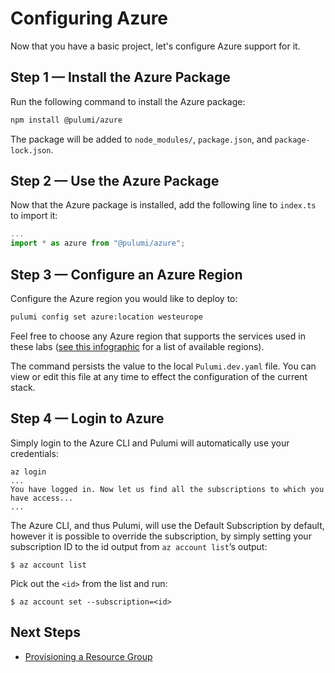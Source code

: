 # Configuring Azure

Now that you have a basic project, let's configure Azure support for it.

## Step 1 &mdash; Install the Azure Package

Run the following command to install the Azure package:

```bash
npm install @pulumi/azure
```

The package will be added to `node_modules/`, `package.json`, and `package-lock.json`.

## Step 2 &mdash; Use the Azure Package

Now that the Azure package is installed, add the following line to `index.ts` to import it:

```ts
...
import * as azure from "@pulumi/azure";
```

## Step 3 &mdash; Configure an Azure Region

Configure the Azure region you would like to deploy to:

```bash
pulumi config set azure:location westeurope
```

Feel free to choose any Azure region that supports the services used in these labs ([see this infographic](https://azure.microsoft.com/en-us/global-infrastructure/regions/) for a list of available regions).

The command persists the value to the local `Pulumi.dev.yaml` file. You can view or edit this file at any time to effect the configuration of the current stack.

## Step 4 &mdash; Login to Azure

Simply login to the Azure CLI and Pulumi will automatically use your credentials:

```
az login
...
You have logged in. Now let us find all the subscriptions to which you have access...
...
```

The Azure CLI, and thus Pulumi, will use the Default Subscription by default, however it is possible to override the subscription, by simply setting your subscription ID to the id output from `az account list`’s output:

```
$ az account list
```

Pick out the `<id>` from the list and run:

```
$ az account set --subscription=<id>
```

## Next Steps

* [Provisioning a Resource Group](./03-provisioning-infrastructure.md)
